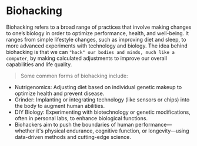 # Biohacking
Biohacking refers to a broad range of practices that involve making changes to one’s biology in order to optimize performance, health, and well-being. It ranges from simple lifestyle changes, such as improving diet and sleep, to more advanced experiments with technology and biology. The idea behind biohacking is that we can ```"hack" our bodies and minds, much like a computer```, by making calculated adjustments to improve our overall capabilities and life quality.

> Some common forms of biohacking include:

* Nutrigenomics: Adjusting diet based on individual genetic makeup to optimize health and prevent disease.
* Grinder: Implanting or integrating technology (like sensors or chips) into the body to augment human abilities.
* DIY Biology: Experimenting with biotechnology or genetic modifications, often in personal labs, to enhance biological functions.
* Biohackers aim to push the boundaries of human performance—whether it's physical endurance, cognitive function, or longevity—using data-driven methods and cutting-edge science.